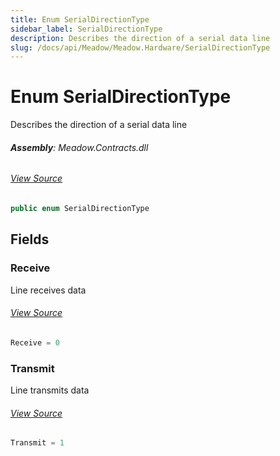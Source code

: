 ```yaml
---
title: Enum SerialDirectionType
sidebar_label: SerialDirectionType
description: Describes the direction of a serial data line
slug: /docs/api/Meadow/Meadow.Hardware/SerialDirectionType
---
```

# Enum SerialDirectionType
Describes the direction of a serial data line

###### **Assembly**: Meadow.Contracts.dll
###### [View Source](https://github.com/WildernessLabs/Meadow.Contracts.git/blob/develop/Source/Meadow.Contracts/Enums/SerialDirectionType.cs#L6)
```csharp title="Declaration"
public enum SerialDirectionType
```
## Fields
### Receive
Line receives data
###### [View Source](https://github.com/WildernessLabs/Meadow.Contracts.git/blob/develop/Source/Meadow.Contracts/Enums/SerialDirectionType.cs#L11)
```csharp title="Declaration"
Receive = 0
```
### Transmit
Line transmits data
###### [View Source](https://github.com/WildernessLabs/Meadow.Contracts.git/blob/develop/Source/Meadow.Contracts/Enums/SerialDirectionType.cs#L15)
```csharp title="Declaration"
Transmit = 1
```
